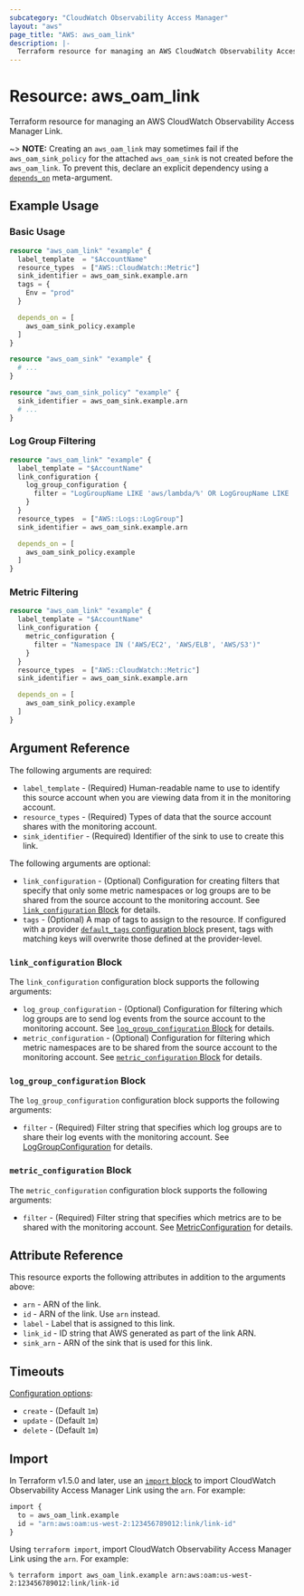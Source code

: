 ```yaml
---
subcategory: "CloudWatch Observability Access Manager"
layout: "aws"
page_title: "AWS: aws_oam_link"
description: |-
  Terraform resource for managing an AWS CloudWatch Observability Access Manager Link.
---
```


# Resource: aws_oam_link

Terraform resource for managing an AWS CloudWatch Observability Access Manager Link.

~> **NOTE:** Creating an `aws_oam_link` may sometimes fail if the `aws_oam_sink_policy` for the attached `aws_oam_sink` is not created before the `aws_oam_link`. To prevent this, declare an explicit dependency using a [`depends_on`](https://developer.hashicorp.com/terraform/language/meta-arguments/depends_on) meta-argument.

## Example Usage

### Basic Usage

```terraform
resource "aws_oam_link" "example" {
  label_template  = "$AccountName"
  resource_types  = ["AWS::CloudWatch::Metric"]
  sink_identifier = aws_oam_sink.example.arn
  tags = {
    Env = "prod"
  }

  depends_on = [
    aws_oam_sink_policy.example
  ]
}

resource "aws_oam_sink" "example" {
  # ...
}

resource "aws_oam_sink_policy" "example" {
  sink_identifier = aws_oam_sink.example.arn
  # ...
}
```

### Log Group Filtering

```terraform
resource "aws_oam_link" "example" {
  label_template = "$AccountName"
  link_configuration {
    log_group_configuration {
      filter = "LogGroupName LIKE 'aws/lambda/%' OR LogGroupName LIKE 'AWSLogs%'"
    }
  }
  resource_types  = ["AWS::Logs::LogGroup"]
  sink_identifier = aws_oam_sink.example.arn

  depends_on = [
    aws_oam_sink_policy.example
  ]
}
```

### Metric Filtering

```terraform
resource "aws_oam_link" "example" {
  label_template = "$AccountName"
  link_configuration {
    metric_configuration {
      filter = "Namespace IN ('AWS/EC2', 'AWS/ELB', 'AWS/S3')"
    }
  }
  resource_types  = ["AWS::CloudWatch::Metric"]
  sink_identifier = aws_oam_sink.example.arn

  depends_on = [
    aws_oam_sink_policy.example
  ]
}
```

## Argument Reference

The following arguments are required:

* `label_template` - (Required) Human-readable name to use to identify this source account when you are viewing data from it in the monitoring account.
* `resource_types` - (Required) Types of data that the source account shares with the monitoring account.
* `sink_identifier` - (Required) Identifier of the sink to use to create this link.

The following arguments are optional:

* `link_configuration` - (Optional) Configuration for creating filters that specify that only some metric namespaces or log groups are to be shared from the source account to the monitoring account. See [`link_configuration` Block](#link_configuration-block) for details.
* `tags` - (Optional) A map of tags to assign to the resource. If configured with a provider [`default_tags` configuration block](https://registry.terraform.io/providers/hashicorp/aws/latest/docs#default_tags-configuration-block) present, tags with matching keys will overwrite those defined at the provider-level.

### `link_configuration` Block

The `link_configuration` configuration block supports the following arguments:

* `log_group_configuration` - (Optional) Configuration for filtering which log groups are to send log events from the source account to the monitoring account. See [`log_group_configuration` Block](#log_group_configuration-block) for details.
* `metric_configuration` - (Optional) Configuration for filtering which metric namespaces are to be shared from the source account to the monitoring account. See [`metric_configuration` Block](#metric_configuration-block) for details.

### `log_group_configuration` Block

The `log_group_configuration` configuration block supports the following arguments:

* `filter` - (Required) Filter string that specifies which log groups are to share their log events with the monitoring account. See [LogGroupConfiguration](https://docs.aws.amazon.com/OAM/latest/APIReference/API_LogGroupConfiguration.html) for details.

### `metric_configuration` Block

The `metric_configuration` configuration block supports the following arguments:

* `filter` - (Required) Filter string that specifies  which metrics are to be shared with the monitoring account. See [MetricConfiguration](https://docs.aws.amazon.com/OAM/latest/APIReference/API_MetricConfiguration.html) for details.

## Attribute Reference

This resource exports the following attributes in addition to the arguments above:

* `arn` - ARN of the link.
* `id` - ARN of the link. Use `arn` instead.
* `label` - Label that is assigned to this link.
* `link_id` - ID string that AWS generated as part of the link ARN.
* `sink_arn` - ARN of the sink that is used for this link.

## Timeouts

[Configuration options](https://developer.hashicorp.com/terraform/language/resources/syntax#operation-timeouts):

* `create` - (Default `1m`)
* `update` - (Default `1m`)
* `delete` - (Default `1m`)

## Import

In Terraform v1.5.0 and later, use an [`import` block](https://developer.hashicorp.com/terraform/language/import) to import CloudWatch Observability Access Manager Link using the `arn`. For example:

```terraform
import {
  to = aws_oam_link.example
  id = "arn:aws:oam:us-west-2:123456789012:link/link-id"
}
```

Using `terraform import`, import CloudWatch Observability Access Manager Link using the `arn`. For example:

```console
% terraform import aws_oam_link.example arn:aws:oam:us-west-2:123456789012:link/link-id
```
